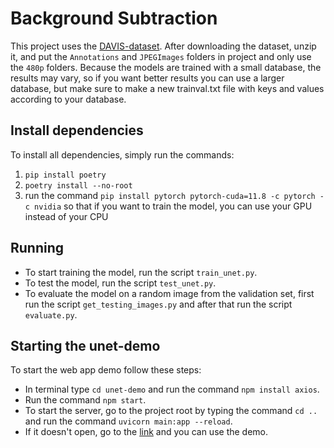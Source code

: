 # Background Subtraction 
This project uses the [DAVIS-dataset](https://graphics.ethz.ch/Downloads/Data/Davis/DAVIS-data.zip). After downloading the dataset, unzip it, and put the `Annotations` and `JPEGImages` folders in project and only use the `480p` folders. Because the models are trained with a small database, the results may vary, so if you want better results you can use a larger database, but make sure to make a new trainval.txt file with keys and values according to your database.

## Install dependencies
To install all dependencies, simply run the commands:
1. `pip install poetry`
2. `poetry install --no-root`
3. run the command `pip install pytorch pytorch-cuda=11.8 -c pytorch -c nvidia` so that if you want to train the model, you can use your GPU instead of your CPU

## Running 
- To start training the model, run the script `train_unet.py`.
- To test the model, run the script `test_unet.py`.
- To evaluate the model on a random image from the validation set, first run the script `get_testing_images.py` and after that run the script `evaluate.py`. 

## Starting the unet-demo
To start the web app demo follow these steps:
- In terminal type `cd unet-demo` and run the command `npm install axios`.
- Run the command `npm start`.
- To start the server, go to the project root by typing the command `cd ..` and run the command `uvicorn main:app --reload`.
- If it doesn't open, go to the [link](http://localhost:3000) and you can use the demo.